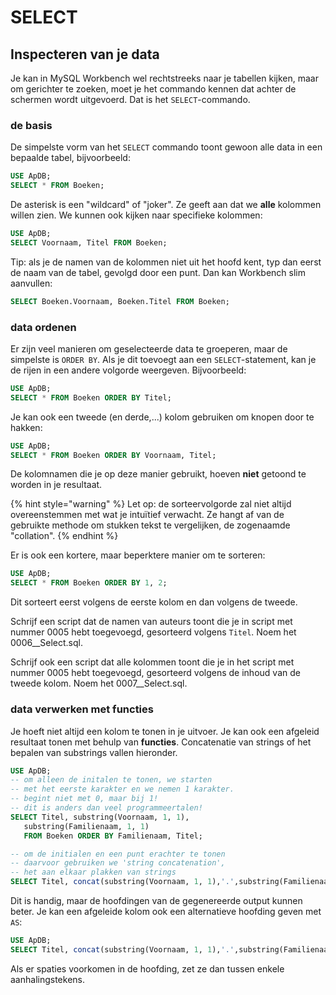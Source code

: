 # SELECT

## Inspecteren van je data

Je kan in MySQL Workbench wel rechtstreeks naar je tabellen kijken, maar om gerichter te zoeken, moet je het commando kennen dat achter de schermen wordt uitgevoerd. Dat is het `SELECT`-commando.

### de basis

De simpelste vorm van het `SELECT` commando toont gewoon alle data in een bepaalde tabel, bijvoorbeeld:

```sql
USE ApDB;
SELECT * FROM Boeken;
```

De asterisk is een "wildcard" of "joker". Ze geeft aan dat we **alle** kolommen willen zien. We kunnen ook kijken naar specifieke kolommen:

```sql
USE ApDB;
SELECT Voornaam, Titel FROM Boeken;
```

Tip: als je de namen van de kolommen niet uit het hoofd kent, typ dan eerst de naam van de tabel, gevolgd door een punt. Dan kan Workbench slim aanvullen:

```sql
SELECT Boeken.Voornaam, Boeken.Titel FROM Boeken;
```

### data ordenen

Er zijn veel manieren om geselecteerde data te groeperen, maar de simpelste is `ORDER BY`. Als je dit toevoegt aan een `SELECT`-statement, kan je de rijen in een andere volgorde weergeven. Bijvoorbeeld:

```sql
USE ApDB;
SELECT * FROM Boeken ORDER BY Titel;
```

Je kan ook een tweede \(en derde,...\) kolom gebruiken om knopen door te hakken:

```sql
USE ApDB;
SELECT * FROM Boeken ORDER BY Voornaam, Titel;
```

De kolomnamen die je op deze manier gebruikt, hoeven **niet** getoond te worden in je resultaat.

{% hint style="warning" %}
Let op: de sorteervolgorde zal niet altijd overeenstemmen met wat je intuïtief verwacht. Ze hangt af van de gebruikte methode om stukken tekst te vergelijken, de zogenaamde "collation".
{% endhint %}

Er is ook een kortere, maar beperktere manier om te sorteren:

```sql
USE ApDB;
SELECT * FROM Boeken ORDER BY 1, 2;
```

Dit sorteert eerst volgens de eerste kolom en dan volgens de tweede.

Schrijf een script dat de namen van auteurs toont die je in script met nummer 0005 hebt toegevoegd, gesorteerd volgens `Titel`. Noem het 0006\_\_Select.sql.

Schrijf ook een script dat alle kolommen toont die je in het script met nummer 0005 hebt toegevoegd, gesorteerd volgens de inhoud van de tweede kolom. Noem het 0007\_\_Select.sql.

### data verwerken met functies

Je hoeft niet altijd een kolom te tonen in je uitvoer. Je kan ook een afgeleid resultaat tonen met behulp van **functies**. Concatenatie van strings of het bepalen van substrings vallen hieronder.

```sql
USE ApDB;
-- om alleen de initalen te tonen, we starten
-- met het eerste karakter en we nemen 1 karakter.
-- begint niet met 0, maar bij 1!
-- dit is anders dan veel programmeertalen!
SELECT Titel, substring(Voornaam, 1, 1),
   substring(Familienaam, 1, 1)
   FROM Boeken ORDER BY Familienaam, Titel;

-- om de initialen en een punt erachter te tonen
-- daarvoor gebruiken we 'string concatenation',
-- het aan elkaar plakken van strings
SELECT Titel, concat(substring(Voornaam, 1, 1),'.',substring(Familienaam, 1, 1),'.') FROM Boeken ORDER BY Titel, Voornaam;
```

Dit is handig, maar de hoofdingen van de gegenereerde output kunnen beter. Je kan een afgeleide kolom ook een alternatieve hoofding geven met `AS`:

```sql
USE ApDB;
SELECT Titel, concat(substring(Voornaam, 1, 1),'.',substring(Familienaam, 1, 1),'.') AS Initialen FROM Boeken ORDER BY Titel, Voornaam;
```

Als er spaties voorkomen in de hoofding, zet ze dan tussen enkele aanhalingstekens.

